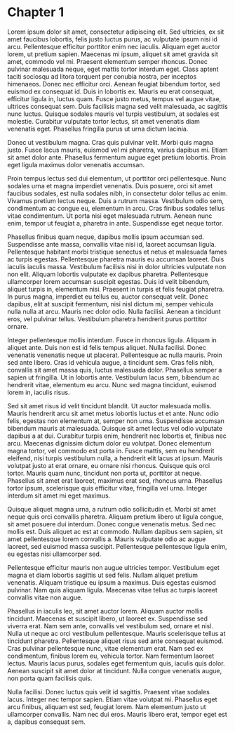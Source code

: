 # Chapter 1

 Lorem ipsum dolor sit amet, consectetur adipiscing elit. Sed ultricies, ex sit amet faucibus lobortis, felis justo luctus purus, ac vulputate ipsum nisi id arcu. Pellentesque efficitur porttitor enim nec iaculis. Aliquam eget auctor lorem, ut pretium sapien. Maecenas mi ipsum, aliquet sit amet gravida sit amet, commodo vel mi. Praesent elementum semper rhoncus. Donec pulvinar malesuada neque, eget mattis tortor interdum eget. Class aptent taciti sociosqu ad litora torquent per conubia nostra, per inceptos himenaeos. Donec nec efficitur orci. Aenean feugiat bibendum tortor, sed euismod ex consequat id. Duis in lobortis ex. Mauris eu erat consequat, efficitur ligula in, luctus quam. Fusce justo metus, tempus vel augue vitae, ultrices consequat sem. Duis facilisis magna sed velit malesuada, ac sagittis nunc luctus. Quisque sodales mauris vel turpis vestibulum, at sodales est molestie. Curabitur vulputate tortor lectus, sit amet venenatis diam venenatis eget. Phasellus fringilla purus ut urna dictum lacinia.

 Donec ut vestibulum magna. Cras quis pulvinar velit. Morbi quis magna justo. Fusce lacus mauris, euismod vel mi pharetra, varius dapibus mi. Etiam sit amet dolor ante. Phasellus fermentum augue eget pretium lobortis. Proin eget ligula maximus dolor venenatis accumsan.

 Proin tempus lectus sed dui elementum, ut porttitor orci pellentesque. Nunc sodales urna et magna imperdiet venenatis. Duis posuere, orci sit amet faucibus sodales, est nulla sodales nibh, in consectetur dolor tellus ac enim. Vivamus pretium lectus neque. Duis a rutrum massa. Vestibulum odio sem, condimentum ac congue eu, elementum in arcu. Cras finibus sodales tellus vitae condimentum. Ut porta nisi eget malesuada rutrum. Aenean nunc enim, tempor ut feugiat a, pharetra in ante. Suspendisse eget neque tortor.

 Phasellus finibus quam neque, dapibus mollis ipsum accumsan sed. Suspendisse ante massa, convallis vitae nisi id, laoreet accumsan ligula. Pellentesque habitant morbi tristique senectus et netus et malesuada fames ac turpis egestas. Pellentesque pharetra mauris eu accumsan laoreet. Duis iaculis iaculis massa. Vestibulum facilisis nisi in dolor ultricies vulputate non non elit. Aliquam lobortis vulputate ex dapibus pharetra. Pellentesque ullamcorper lorem accumsan suscipit egestas. Duis id velit bibendum, aliquet turpis in, elementum nisi. Praesent in turpis et felis feugiat pharetra. In purus magna, imperdiet eu tellus eu, auctor consequat velit. Donec dapibus, elit at suscipit fermentum, nisi nisl dictum mi, semper vehicula nulla nulla at arcu. Mauris nec dolor odio. Nulla facilisi. Aenean a tincidunt eros, vel pulvinar tellus. Vestibulum pharetra hendrerit purus porttitor ornare.

 Integer pellentesque mollis interdum. Fusce in rhoncus ligula. Aliquam in aliquet ante. Duis non est id felis tempus aliquet. Nulla facilisi. Donec venenatis venenatis neque ut placerat. Pellentesque ac nulla mauris. Proin sed ante libero. Cras id vehicula augue, a tincidunt sem. Cras felis nibh, convallis sit amet massa quis, luctus malesuada dolor. Phasellus semper a sapien ut fringilla. Ut in lobortis ante. Vestibulum lacus sem, bibendum ac hendrerit vitae, elementum eu arcu. Nunc sed magna tincidunt, euismod lorem in, iaculis risus.

 Sed sit amet risus id velit tincidunt blandit. Ut auctor malesuada mollis. Mauris hendrerit arcu sit amet metus lobortis luctus et et ante. Nunc odio felis, egestas non elementum at, semper non urna. Suspendisse accumsan bibendum mauris at malesuada. Quisque sit amet lectus vel odio vulputate dapibus a at dui. Curabitur turpis enim, hendrerit nec lobortis et, finibus nec arcu. Maecenas dignissim dictum dolor eu volutpat. Donec elementum magna tortor, vel commodo est porta in. Fusce mattis, sem eu hendrerit eleifend, nisi turpis vestibulum nulla, a hendrerit elit lacus at ipsum. Mauris volutpat justo at erat ornare, eu ornare nisi rhoncus. Quisque quis orci tortor. Mauris quam nunc, tincidunt non porta ut, porttitor at neque. Phasellus sit amet erat laoreet, maximus erat sed, rhoncus urna. Phasellus tortor ipsum, scelerisque quis efficitur vitae, fringilla vel urna. Integer interdum sit amet mi eget maximus.

 Quisque aliquet magna urna, a rutrum odio sollicitudin et. Morbi sit amet neque quis orci convallis pharetra. Aliquam pretium libero ut ligula congue, sit amet posuere dui interdum. Donec congue venenatis metus. Sed nec mollis est. Duis aliquet ac est at commodo. Nullam dapibus sem sapien, sit amet pellentesque lorem convallis a. Mauris vulputate odio ac augue laoreet, sed euismod massa suscipit. Pellentesque pellentesque ligula enim, eu egestas nisi ullamcorper sed.

 Pellentesque efficitur mauris non augue ultricies tempor. Vestibulum eget magna et diam lobortis sagittis ut sed felis. Nullam aliquet pretium venenatis. Aliquam tristique eu ipsum a maximus. Duis egestas euismod pulvinar. Nam quis aliquam ligula. Maecenas vitae tellus ac turpis laoreet convallis vitae non augue.

 Phasellus in iaculis leo, sit amet auctor lorem. Aliquam auctor mollis tincidunt. Maecenas et suscipit libero, ut laoreet ex. Suspendisse sed viverra erat. Nam sem ante, convallis vel vestibulum sed, ornare et nisl. Nulla ut neque ac orci vestibulum pellentesque. Mauris scelerisque tellus at tincidunt pharetra. Pellentesque aliquet risus sed ante consequat euismod. Cras pulvinar pellentesque nunc, vitae elementum erat. Nam sed ex condimentum, finibus lorem eu, vehicula tortor. Nam fermentum laoreet lectus. Mauris lacus purus, sodales eget fermentum quis, iaculis quis dolor. Aenean suscipit sit amet dolor at tincidunt. Nulla congue venenatis augue, non porta quam facilisis quis.

 Nulla facilisi. Donec luctus quis velit id sagittis. Praesent vitae sodales lacus. Integer nec tempor sapien. Etiam vitae volutpat mi. Phasellus eget arcu finibus, aliquam est sed, feugiat lorem. Nam elementum justo ut ullamcorper convallis. Nam nec dui eros. Mauris libero erat, tempor eget est a, dapibus consequat sem.

